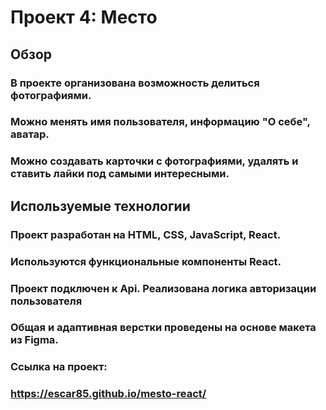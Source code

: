 # Проект 4: Место

## Обзор

### В проекте организована возможность делиться фотографиями.
### Можно менять имя пользователя, информацию "О себе", аватар.
### Можно создавать карточки с фотографиями, удалять и ставить лайки под самыми интересными.

## Используемые технологии

### Проект разработан на HTML, CSS, JavaScript, React.
### Используются функциональные компоненты React.
### Проект подключен к Api. Реализована логика авторизации пользователя
### Общая и адаптивная верстки проведены на основе макета из Figma.


### Ссылка на проект:
### https://escar85.github.io/mesto-react/

